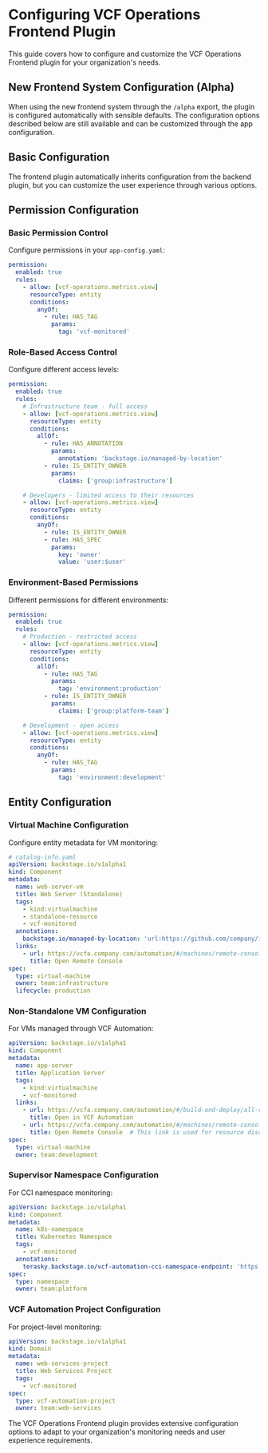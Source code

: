 # Configuring VCF Operations Frontend Plugin

This guide covers how to configure and customize the VCF Operations Frontend plugin for your organization's needs.

## New Frontend System Configuration (Alpha)

When using the new frontend system through the `/alpha` export, the plugin is configured automatically with sensible defaults. The configuration options described below are still available and can be customized through the app configuration.

## Basic Configuration

The frontend plugin automatically inherits configuration from the backend plugin, but you can customize the user experience through various options.


## Permission Configuration

### Basic Permission Control

Configure permissions in your `app-config.yaml`:

```yaml
permission:
  enabled: true
  rules:
    - allow: [vcf-operations.metrics.view]
      resourceType: entity
      conditions:
        anyOf:
          - rule: HAS_TAG
            params:
              tag: 'vcf-monitored'
```

### Role-Based Access Control

Configure different access levels:

```yaml
permission:
  enabled: true
  rules:
    # Infrastructure team - full access
    - allow: [vcf-operations.metrics.view]
      resourceType: entity
      conditions:
        allOf:
          - rule: HAS_ANNOTATION
            params:
              annotation: 'backstage.io/managed-by-location'
          - rule: IS_ENTITY_OWNER
            params:
              claims: ['group:infrastructure']

    # Developers - limited access to their resources
    - allow: [vcf-operations.metrics.view]
      resourceType: entity
      conditions:
        anyOf:
          - rule: IS_ENTITY_OWNER
          - rule: HAS_SPEC
            params:
              key: 'owner'
              value: 'user:$user'
```

### Environment-Based Permissions

Different permissions for different environments:

```yaml
permission:
  enabled: true
  rules:
    # Production - restricted access
    - allow: [vcf-operations.metrics.view]
      resourceType: entity
      conditions:
        allOf:
          - rule: HAS_TAG
            params:
              tag: 'environment:production'
          - rule: IS_ENTITY_OWNER
            params:
              claims: ['group:platform-team']

    # Development - open access
    - allow: [vcf-operations.metrics.view]
      resourceType: entity
      conditions:
        anyOf:
          - rule: HAS_TAG
            params:
              tag: 'environment:development'
```

## Entity Configuration

### Virtual Machine Configuration

Configure entity metadata for VM monitoring:

```yaml
# catalog-info.yaml
apiVersion: backstage.io/v1alpha1
kind: Component
metadata:
  name: web-server-vm
  title: Web Server (Standalone)
  tags:
    - kind:virtualmachine
    - standalone-resource
    - vcf-monitored
  annotations:
    backstage.io/managed-by-location: 'url:https://github.com/company/infrastructure'
  links:
    - url: https://vcfa.company.com/automation/#/machines/remote-console/vra/cluster/web-server
      title: Open Remote Console
spec:
  type: virtual-machine
  owner: team:infrastructure
  lifecycle: production
```

### Non-Standalone VM Configuration

For VMs managed through VCF Automation:

```yaml
apiVersion: backstage.io/v1alpha1
kind: Component
metadata:
  name: app-server
  title: Application Server
  tags:
    - kind:virtualmachine
    - vcf-monitored
  links:
    - url: https://vcfa.company.com/automation/#/build-and-deploy/all-resources/deployments/abc123
      title: Open in VCF Automation
    - url: https://vcfa.company.com/automation/#/machines/remote-console/vra/cluster-01/app-server-vm
      title: Open Remote Console  # This link is used for resource discovery
spec:
  type: virtual-machine
  owner: team:development
```

### Supervisor Namespace Configuration

For CCI namespace monitoring:

```yaml
apiVersion: backstage.io/v1alpha1
kind: Component
metadata:
  name: k8s-namespace
  title: Kubernetes Namespace
  tags:
    - vcf-monitored
  annotations:
    terasky.backstage.io/vcf-automation-cci-namespace-endpoint: 'https://vcfa.company.com/proxy/k8s/namespaces/urn:vcloud:namespace:abc123-def456'
spec:
  type: namespace
  owner: team:platform
```

### VCF Automation Project Configuration

For project-level monitoring:

```yaml
apiVersion: backstage.io/v1alpha1
kind: Domain
metadata:
  name: web-services-project
  title: Web Services Project
  tags:
    - vcf-monitored
spec:
  type: vcf-automation-project
  owner: team:web-services
```

The VCF Operations Frontend plugin provides extensive configuration options to adapt to your organization's monitoring needs and user experience requirements.